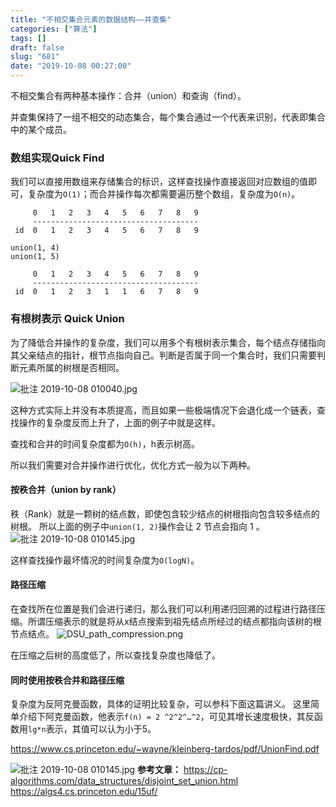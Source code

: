 ```yaml
---
title: "不相交集合元素的数据结构——并查集"
categories: ["算法"]
tags: []
draft: false
slug: "681"
date: "2019-10-08 00:27:00"
---
```


不相交集合有两种基本操作：合并（union）和查询（find）。

并查集保持了一组不相交的动态集合，每个集合通过一个代表来识别，代表即集合中的某个成员。

### 数组实现Quick Find
我们可以直接用数组来存储集合的标识，这样查找操作直接返回对应数组的值即可，复杂度为`O(1)`；而合并操作每次都需要遍历整个数组，复杂度为`O(n)`。


```text
     0   1   2   3   4   5   6   7   8   9
     -------------------------------------
 id  0   1   2   3   4   5   6   7   8   9

union(1, 4)
union(1, 5)

     0   1   2   3   4   5   6   7   8   9
     -------------------------------------
 id  0   1   2   3   1   1   6   7   8   9
```

### 有根树表示 Quick Union
为了降低合并操作的复杂度，我们可以用多个有根树表示集合，每个结点存储指向其父亲结点的指针，根节点指向自己。判断是否属于同一个集合时，我们只需要判断元素所属的树根是否相同。

![批注 2019-10-08 010040.jpg][1]

这种方式实际上并没有本质提高，而且如果一些极端情况下会退化成一个链表，查找操作的复杂度反而上升了，上面的例子中就是这样。

查找和合并的时间复杂度都为`O(h)`，h表示树高。

所以我们需要对合并操作进行优化，优化方式一般为以下两种。

#### 按秩合并（union by rank）
秩（Rank）就是一颗树的结点数，即使包含较少结点的树根指向包含较多结点的树根。
所以上面的例子中`union(1, 2)`操作会让 2 节点会指向 1 。
![批注 2019-10-08 010145.jpg][2]

这样查找操作最坏情况的时间复杂度为`O(logN)`。

#### 路径压缩
在查找所在位置是我们会进行递归，那么我们可以利用递归回溯的过程进行路径压缩。所谓压缩表示的就是将从x结点搜索到祖先结点所经过的结点都指向该树的根节点结点。
![DSU_path_compression.png][3]

在压缩之后树的高度低了，所以查找复杂度也降低了。

#### 同时使用按秩合并和路径压缩

复杂度为反阿克曼函数，具体的证明比较复杂，可以参科下面这篇讲义。
这里简单介绍下阿克曼函数，他表示`f(n) = 2 ^2^2^…^2`，可见其增长速度极快，其反函数用`lg*n`表示，其值可以认为小于5。


https://www.cs.princeton.edu/~wayne/kleinberg-tardos/pdf/UnionFind.pdf

![批注 2019-10-08 010145.jpg][4]
**参考文章：**
https://cp-algorithms.com/data_structures/disjoint_set_union.html
https://algs4.cs.princeton.edu/15uf/


  [1]: https://zhangchen915.com/usr/uploads/2019/10/447206309.jpg
  [2]: https://zhangchen915.com/usr/uploads/2019/10/3960658767.jpg
  [3]: https://zhangchen915.com/usr/uploads/2019/10/4041244408.png
  [4]: https://zhangchen915.com/usr/uploads/2019/10/2047203688.jpg
